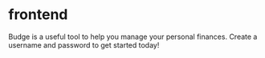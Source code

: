 # frontend
Budge is a useful tool to help you manage your personal finances. Create a username and password to get started today! 
